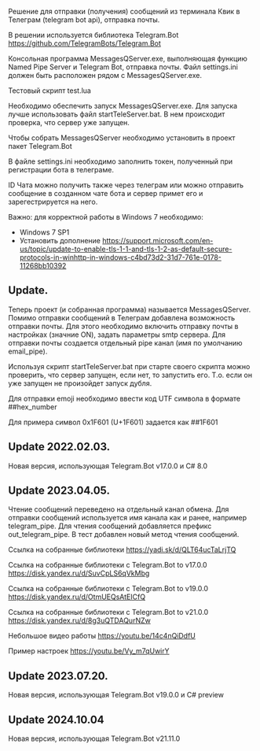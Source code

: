 Решение для отправки (получения) сообщений из терминала Квик в Телеграм (telegram bot api), отправка почты.

В решении используется библиотека Telegram.Bot https://github.com/TelegramBots/Telegram.Bot 

Консольная программа MessagesQServer.exe, выполняющая функцию Named Pipe Server и Telegram Bot, отправка почты.
Файл settings.ini должен быть расположен рядом с MessagesQServer.exe.

Тестовый скрипт test.lua

Необходимо обеспечить запуск MessagesQServer.exe.
Для запуска лучше использовать файл startTeleServer.bat. В нем происходит проверка, что сервер уже запущен.

Чтобы собрать MessagesQServer необходимо установить в проект пакет Telegram.Bot

В файле settings.ini необходимо заполнить токен, полученный при регистрации бота в телеграме.

ID Чата можно получить также через телеграм или можно отправить сообщение в созданном чате бота и сервер примет его и зарегестрируется на него.

Важно: для корректной работы в Windows 7 необходимо:
- Windows 7 SP1
- Установить дополнение https://support.microsoft.com/en-us/topic/update-to-enable-tls-1-1-and-tls-1-2-as-default-secure-protocols-in-winhttp-in-windows-c4bd73d2-31d7-761e-0178-11268bb10392

## Update.
Теперь проект (и собранная программа) называется MessagesQServer.
Помимо отправки сообщений в Телеграм добавлена возможность отправки почты.
Для этого необходимо включить отправку почты в настройках (значние ON), задать параметры smtp сервера.
Для отправки почты создается отдельный pipe канал (имя по умолчанию email_pipe).

Используя скрипт startTeleServer.bat при старте своего скрипта можно проверить, что сервер запущен, если нет, то запустить его.
Т.о. если он уже запущен не произойдет запуск дубля.

Для отправки emoji необходимо ввести код UTF символа в формате ##hex_number

Для примера символ 0x1F601 (U+1F601) задается как ##1F601

## Update 2022.02.03.
Новая версия, использующая Telegram.Bot v17.0.0 и C# 8.0

## Update 2023.04.05.
Чтение сообщений переведено на отдельный канал обмена. Для отправки сообщений используется имя канала как и ранее, например telegram_pipe.
Для чтения сообщений добавляется префикс out_telegram_pipe. В тест добавлен новый метод чтения сообщений.

Ссылка на собранные библиотеки https://yadi.sk/d/QLT64ucTaLrjTQ

Ссылка на собранные библиотеки с Telegram.Bot to v17.0.0 https://disk.yandex.ru/d/SuvCpLS6qVkMbg

Ссылка на собранные библиотеки с Telegram.Bot to v19.0.0 https://disk.yandex.ru/d/OtmUEQsAtEICfQ

Ссылка на собранные библиотеки с Telegram.Bot to v21.0.0 https://disk.yandex.ru/d/8g3uQTDAQurNZw

Небольшое видео работы
https://youtu.be/14c4nQiDdfU

Пример настроек
https://youtu.be/Vy_m7qUwirY

## Update 2023.07.20.
Новая версия, использующая Telegram.Bot v19.0.0 и C# preview

## Update 2024.10.04
Новая версия, использующая Telegram.Bot v21.11.0
